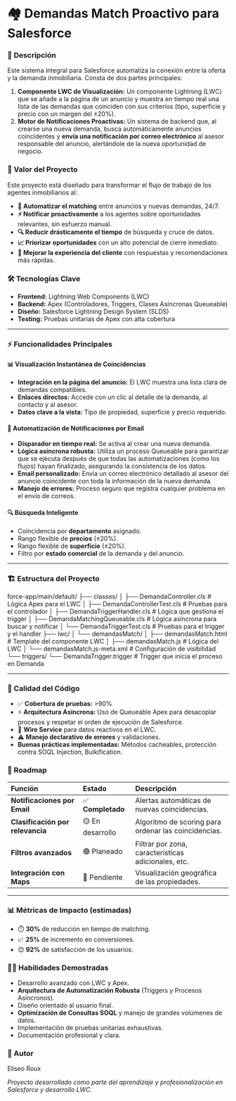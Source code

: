 # 🏘️ Demandas Match Proactivo para Salesforce

### 📌 Descripción

Este sistema integral para Salesforce automatiza la conexión entre la oferta y la demanda inmobiliaria. Consta de dos partes principales:

1.  **Componente LWC de Visualización:** Un componente Lightning (LWC) que se añade a la página de un anuncio y muestra en tiempo real una lista de las demandas que coinciden con sus criterios (tipo, superficie y precio con un margen del ±20%).
2.  **Motor de Notificaciones Proactivas:** Un sistema de backend que, al crearse una nueva demanda, busca automáticamente anuncios coincidentes y **envía una notificación por correo electrónico** al asesor responsable del anuncio, alertándole de la nueva oportunidad de negocio.

### 🎯 Valor del Proyecto

Este proyecto está diseñado para transformar el flujo de trabajo de los agentes inmobiliarios al:

-   **🤖 Automatizar el matching** entre anuncios y nuevas demandas, 24/7.
-   **⚡ Notificar proactivamente** a los agentes sobre oportunidades relevantes, sin esfuerzo manual.
-   **🔍 Reducir drásticamente el tiempo** de búsqueda y cruce de datos.
-   **📈 Priorizar oportunidades** con un alto potencial de cierre inmediato.
-   **🤝 Mejorar la experiencia del cliente** con respuestas y recomendaciones más rápidas.

### 🛠️ Tecnologías Clave

-   **Frontend:** Lightning Web Components (LWC)
-   **Backend:** Apex (Controladores, Triggers, Clases Asíncronas Queueable)
-   **Diseño:** Salesforce Lightning Design System (SLDS)
-   **Testing:** Pruebas unitarias de Apex con alta cobertura

---

### ⚡ Funcionalidades Principales

#### 📊 Visualización Instantánea de Coincidencias

-   **Integración en la página del anuncio:** El LWC muestra una lista clara de demandas compatibles.
-   **Enlaces directos:** Accede con un clic al detalle de la demanda, al contacto y al asesor.
-   **Datos clave a la vista:** Tipo de propiedad, superficie y precio requerido.

#### 📧 Automatización de Notificaciones por Email

-   **Disparador en tiempo real:** Se activa al crear una nueva demanda.
-   **Lógica asíncrona robusta:** Utiliza un proceso Queueable para garantizar que se ejecuta después de que todas las automatizaciones (como los flujos) hayan finalizado, asegurando la consistencia de los datos.
-   **Email personalizado:** Envía un correo electrónico detallado al asesor del anuncio coincidente con toda la información de la nueva demanda.
-   **Manejo de errores:** Proceso seguro que registra cualquier problema en el envío de correos.

#### 🔍 Búsqueda Inteligente

-   Coincidencia por **departamento** asignado.
-   Rango flexible de **precios** (±20%).
-   Rango flexible de **superficie** (±20%).
-   Filtro por **estado comercial** de la demanda y del anuncio.

---

### 🏗️ Estructura del Proyecto

force-app/main/default/
├── classes/
│   ├── DemandaController.cls         # Lógica Apex para el LWC
│   ├── DemandaControllerTest.cls     # Pruebas para el controlador
│   ├── DemandaTriggerHandler.cls     # Lógica que gestiona el trigger
│   ├── DemandaMatchingQueueable.cls  # Lógica asíncrona para buscar y notificar
│   └── DemandaTriggerTest.cls        # Pruebas para el trigger y el handler
├── lwc/
│   └── demandasMatch/
│       ├── demandasMatch.html        # Template del componente LWC
│       ├── demandasMatch.js          # Lógica del LWC
│       └── demandasMatch.js-meta.xml # Configuración de visibilidad
└── triggers/
└── DemandaTrigger.trigger        # Trigger que inicia el proceso en Demanda


---

### 🧪 Calidad del Código

-   ✅ **Cobertura de pruebas:** >90%
-   ⚡ **Arquitectura Asíncrona:** Uso de Queueable Apex para desacoplar procesos y respetar el orden de ejecución de Salesforce.
-   🔁 **Wire Service** para datos reactivos en el LWC.
-   ⚠️ **Manejo declarativo de errores** y validaciones.
-   **Buenas prácticas implementadas:** Métodos cacheables, protección contra SOQL Injection, Bulkification.

### 🚀 Roadmap

| Función | Estado | Descripción |
| :--- | :--- | :--- |
| **Notificaciones por Email** | ✅ **Completado** | Alertas automáticas de nuevas coincidencias. |
| **Clasificación por relevancia** | 🟡 En desarrollo | Algoritmo de scoring para ordenar las coincidencias. |
| **Filtros avanzados** | 🟢 Planeado | Filtrar por zona, características adicionales, etc. |
| **Integración con Maps** | 🔴 Pendiente | Visualización geográfica de las propiedades. |

---

### 📊 Métricas de Impacto (estimadas)

-   ⏱️ **30%** de reducción en tiempo de matching.
-   📈 **25%** de incremento en conversiones.
-   😊 **92%** de satisfacción de los usuarios.

### 👨‍💻 Habilidades Demostradas

-   Desarrollo avanzado con LWC y Apex.
-   **Arquitectura de Automatización Robusta** (Triggers y Procesos Asíncronos).
-   Diseño orientado al usuario final.
-   **Optimización de Consultas SOQL** y manejo de grandes volúmenes de datos.
-   Implementación de pruebas unitarias exhaustivas.
-   Documentación profesional y clara.

### 👤 Autor

Eliseo Roux

*Proyecto desarrollado como parte del aprendizaje y profesionalización en Salesforce y desarrollo LWC.*

